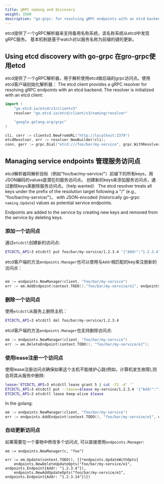 ```yaml
---
title: gRPC naming and discovery
weight: 3500
description: "go-grpc: for resolving gRPC endpoints with an etcd backend"
---
```


etcd提供了一个gRPC解析器来支持备用名称系统，该名称系统从etcd中发现gRPC服务。 基本机制是基于watch对以服务名称为前缀的键的更新。

## Using etcd discovery with go-grpc 在gro-grpc使用etcd

etcd提供了一个gRPC解析器，用于解析使用etcd做后端的grpc访问点。使用etcd客户端初始化解析器：
The etcd client provides a gRPC resolver for resolving gRPC endpoints with an etcd backend. The resolver is initialized with an etcd client:

```go
import (
	"go.etcd.io/etcd/v3/clientv3"
	resolver "go.etcd.io/etcd/client/v3/naming/resolver"

	"google.golang.org/grpc"
)

cli, cerr := clientv3.NewFromURL("http://localhost:2379")
etcdResolver, err := resolver.NewBuilder(cli);
conn, gerr := grpc.Dial("etcd:///foo/bar/my-service", grpc.WithResolvers(etcdResolver))
```

## Managing service endpoints 管理服务访问点

etcd解析器将解析目标（例如"foo/bar/my-service/"）前缀下的所有keys，用JSON编码的values是潜在的服务访问点。
创建新的keys来添加服务访问点，通过删除keys来删除服务访问点。（help wanted）
The etcd resolver treats all keys under the prefix of the resolution target following a "/" (e.g., "foo/bar/my-service/")，
with JSON-encoded (historically go-grpc `naming.Update`) values as potential service endpoints.

Endpoints are added to the service by creating new keys and removed from the service by deleting keys.

### 添加一个访问点

通过`etcdctl`创建新的访问点:

```sh
ETCDCTL_API=3 etcdctl put foo/bar/my-service/1.2.3.4 '{"Addr":"1.2.3.4","Metadata":"..."}'
```

etcd客户端的方法`endpoints.Manager`也可以使用与`Addr`相匹配的key来注册新的访问点：

```go

em := endpoints.NewManager(client, "foo/bar/my-service")
err := em.AddEndpoint(context.TODO(),"foo/bar/my-service/e1", endpoints.Endpoint{Addr:"1.2.3.4"});
```

### 删除一个访问点

使用`etcdctl`从服务上删除主机：

```sh
ETCDCTL_API=3 etcdctl del foo/bar/my-service/1.2.3.4
```

etcd客户端的方法`endpoints.Manager`也支持删除访问点:

```go
em := endpoints.NewManager(client, "foo/bar/my-service")
err := em.DeleteEndpoint(context.TODO(), "foo/bar/my-service/e1");
```

### 使用lease注册一个访问点

使用lease注册访问点确保如果这个主机不能维护心跳(例如，计算机发生故障),则会将其从服务中删除:

```sh
lease=`ETCDCTL_API=3 etcdctl lease grant 5 | cut -f2 -d' '`
ETCDCTL_API=3 etcdctl put --lease=$lease my-service/1.2.3.4 '{"Addr":"1.2.3.4","Metadata":"..."}'
ETCDCTL_API=3 etcdctl lease keep-alive $lease
```
In the golang:

```go
em := endpoints.NewManager(client, "foo/bar/my-service")
err := endpoints.AddEndpoint(context.TODO(), "foo/bar/my-service/e1", endpoints.Endpoint{Addr:"1.2.3.4"});
```

### 自动更新访问点

如果需要在一个事物中修改多个访问点, 可以直接使用`endpoints.Manager`:

```
em := endpoints.NewManager(c, "foo")

err := em.Update(context.TODO(), []*endpoints.UpdateWithOpts{
    endpoints.NewDeleteUpdateOpts("foo/bar/my-service/e1", endpoints.Endpoint{Addr: "1.2.3.4"}),
	endpoints.NewAddUpdateOpts("foo/bar/my-service/e1", endpoints.Endpoint{Addr: "1.2.3.14"})})
```

